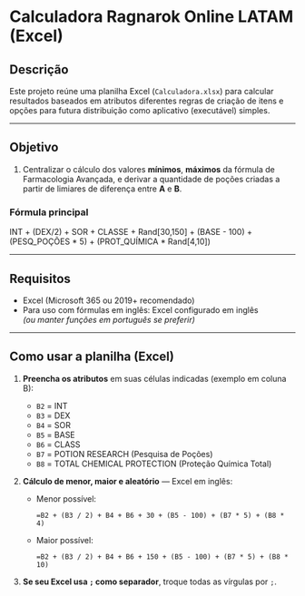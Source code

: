 # Calculadora Ragnarok Online LATAM (Excel)

## Descrição
Este projeto reúne uma planilha Excel (`Calculadora.xlsx`) para calcular resultados baseados em atributos diferentes regras de criação de itens e opções para futura distribuição como aplicativo (executável) simples.

---

## Objetivo
1. Centralizar o cálculo dos valores **mínimos**, **máximos** da fórmula de Farmacologia Avançada, e derivar a quantidade de poções criadas a partir de limiares de diferença entre **A** e **B**.

### Fórmula principal
INT + (DEX/2) + SOR + CLASSE + Rand[30,150] + (BASE - 100) + (PESQ_POÇÕES * 5) + (PROT_QUÍMICA * Rand[4,10])




---

## Requisitos
- Excel (Microsoft 365 ou 2019+ recomendado)
- Para uso com fórmulas em inglês: Excel configurado em inglês  
  *(ou manter funções em português se preferir)*
  
---

## Como usar a planilha (Excel)

1. **Preencha os atributos** em suas células indicadas (exemplo em coluna B):
   - `B2` = INT  
   - `B3` = DEX  
   - `B4` = SOR  
   - `B5` = BASE  
   - `B6` = CLASS  
   - `B7` = POTION RESEARCH (Pesquisa de Poções)  
   - `B8` = TOTAL CHEMICAL PROTECTION (Proteção Química Total)

2. **Cálculo de menor, maior e aleatório** — Excel em inglês:
   - Menor possível:
     ```excel
     =B2 + (B3 / 2) + B4 + B6 + 30 + (B5 - 100) + (B7 * 5) + (B8 * 4)
     ```
   - Maior possível:
     ```excel
     =B2 + (B3 / 2) + B4 + B6 + 150 + (B5 - 100) + (B7 * 5) + (B8 * 10)
     ```

3. **Se seu Excel usa `;` como separador**, troque todas as vírgulas por `;`.


